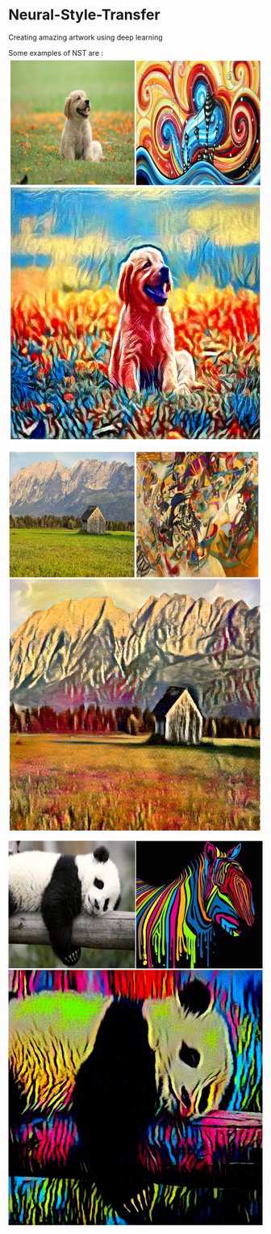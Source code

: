 # Neural-Style-Transfer
Creating amazing artwork using deep learning

Some examples of NST are :  
![1st Example](https://raw.githubusercontent.com/RudreshVeerkhare/Neural-Style-Transfer/master/examples/funky_dog.png)

![1st Example](https://raw.githubusercontent.com/RudreshVeerkhare/Neural-Style-Transfer/master/examples/oily_nature.png)

![1st Example](https://raw.githubusercontent.com/RudreshVeerkhare/Neural-Style-Transfer/master/examples/striped_panda.png)

